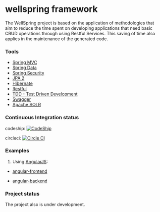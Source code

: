 # wellspring framework

The WellSpring project is based on the application of methodologies that aim to reduce the time spent on developing applications that need basic CRUD operations through using Restful Services. This saving of time also applies in the maintenance of the generated code.

### Tools
* [Spring MVC](http://projects.spring.io/spring-framework/)
* [Spring Data](http://projects.spring.io/spring-data/)
* [Spring Security](http://projects.spring.io/spring-security/)
* [JPA 2](http://www.oracle.com/technetwork/java/javaee/tech/persistence-jsp-140049.html)
* [Hibernate](http://hibernate.org/)
* [Restful](http://en.wikipedia.org/wiki/Representational_state_transfer)
* [TDD - Test Driven Development](http://en.wikipedia.org/wiki/Test-driven_development)
* [Swagger](http://swagger.io)
* [Apache SOLR](http://lucene.apache.org/solr)

### Continuous Integration status

codeship: [![CodeShip](https://codeship.com/projects/c5721bf0-524c-0132-c324-1e034fd16c6e/status?branch=master)](https://codeship.com/projects/48591)

circleci: [![Circle CI](https://circleci.com/gh/wellspring-framework/wellspring.svg?style=svg)](https://circleci.com/gh/wellspring-framework/wellspring)


### Examples

1. Using [AngularJS](https://angularjs.org/):

 * [angular-frontend](https://github.com/wellspring-framework/wellspring/tree/master/examples/angular/angular-frontend)
	
 * [angular-backend](https://github.com/wellspring-framework/wellspring/tree/master/examples/angular/angular-backend)


### Project status
The project also is under development.



